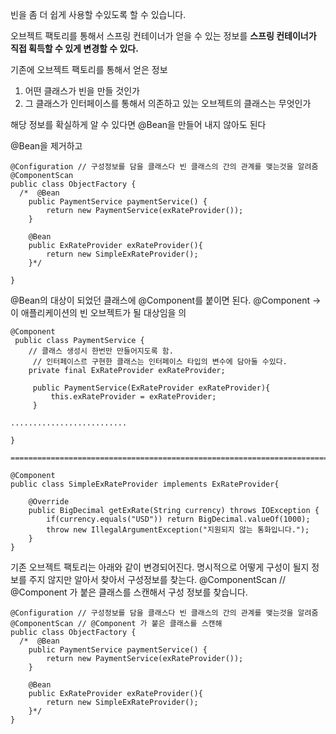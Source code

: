 
빈을 좀 더 쉽게 사용할 수있도록 할 수 있습니다.

오브젝트 팩토리를 통해서 스프링 컨테이너가 얻을 수 있는 정보를 **스프링 컨테이너가 직접 획득할 수 있게 변경할 수 있다.**

기존에 오브젝트 팩토리를 통해서 얻은 정보
1. 어떤 클래스가 빈을 만들 것인가
2. 그 클래스가 인터페이스를 통해서 의존하고 있는 오브젝트의 클래스는 무엇인가

해당 정보를 확실하게 알 수 있다면 @Bean을 만들어 내지 않아도 된다

@Bean을 제거하고 
```
@Configuration // 구성정보를 담을 클래스다 빈 클래스의 간의 관계를 맺는것을 알려줌
@ComponentScan
public class ObjectFactory {
  /*  @Bean
    public PaymentService paymentService() {
        return new PaymentService(exRateProvider());
    }

    @Bean
    public ExRateProvider exRateProvider(){
        return new SimpleExRateProvider();
    }*/

}

```

@Bean의 대상이 되었던 클래스에 @Component를 붙이면 된다.
@Component -> 이 애플리케이션의 빈 오브젝트가 될 대상임을 의
```
@Component
 public class PaymentService {
    // 클래스 생성시 한번만 만들어지도록 함.
     // 인터페이스르 구현한 클래스는 인터페이스 타입의 변수에 담아둘 수있다.
    private final ExRateProvider exRateProvider;

     public PaymentService(ExRateProvider exRateProvider){
         this.exRateProvider = exRateProvider;
     }

..........................

}

============================================================================

@Component
public class SimpleExRateProvider implements ExRateProvider{

    @Override
    public BigDecimal getExRate(String currency) throws IOException {
        if(currency.equals("USD")) return BigDecimal.valueOf(1000);
        throw new IllegalArgumentException("지원되지 않는 통화입니다.");
    }
}

```


기존 오브젝트 팩토리는 아래와 같이 변경되어진다.
명시적으로 어떻게 구성이 될지 정보를 주지 않지만 알아서 찾아서 구성정보를 찾는다.
@ComponentScan // @Component 가 붙은 클래스를 스캔해서 구성 정보를 찾습니다.
```
@Configuration // 구성정보를 담을 클래스다 빈 클래스의 간의 관계를 맺는것을 알려줌
@ComponentScan // @Component 가 붙은 클래스를 스캔해
public class ObjectFactory {
  /*  @Bean
    public PaymentService paymentService() {
        return new PaymentService(exRateProvider());
    }

    @Bean
    public ExRateProvider exRateProvider(){
        return new SimpleExRateProvider();
    }*/
}



```















